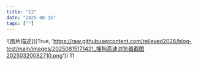 ```yaml
---
title: "12"
date: "2025-08-15"
tags: [""]
---
```


![图片描述]((True, 'https://raw.githubusercontent.com/relieved2026/blog-test/main/images/20250815171421_搜狗高速浏览器截图20250320082710.png'))
11